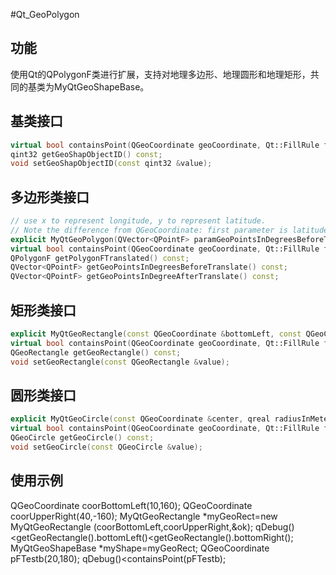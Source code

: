 #Qt_GeoPolygon
## 功能  
使用Qt的QPolygonF类进行扩展，支持对地理多边形、地理圆形和地理矩形，共同的基类为MyQtGeoShapeBase。  
## 基类接口  
```C++  
virtual bool containsPoint(QGeoCoordinate geoCoordinate, Qt::FillRule fillRule=Qt::OddEvenFill) =0;
qint32 getGeoShapObjectID() const;
void setGeoShapObjectID(const qint32 &value);  
```  
## 多边形类接口  
```C++  
// use x to represent longitude, y to represent latitude.
// Note the difference from QGeoCoordinate: first parameter is latitude, second parameter is longitude.
explicit MyQtGeoPolygon(QVector<QPointF> paramGeoPointsInDegreesBeforeTranslate, bool *ok,QObject *parent = 0);
virtual bool containsPoint(QGeoCoordinate geoCoordinate, Qt::FillRule fillRule=Qt::OddEvenFill) ;
QPolygonF getPolygonFTranslated() const;
QVector<QPointF> getGeoPointsInDegreesBeforeTranslate() const;
QVector<QPointF> getGeoPointsInDegreeAfterTranslate() const;
```  

## 矩形类接口  
```C++  
explicit MyQtGeoRectangle(const QGeoCoordinate &bottomLeft, const QGeoCoordinate &topRight, bool *ok, QObject *parent = 0);
virtual bool containsPoint(QGeoCoordinate geoCoordinate, Qt::FillRule fillRule=Qt::OddEvenFill) ;
QGeoRectangle getGeoRectangle() const;
void setGeoRectangle(const QGeoRectangle &value);
```  

## 圆形类接口  
```C++  
explicit MyQtGeoCircle(const QGeoCoordinate &center, qreal radiusInMeters,bool *ok,QObject *parent = 0);
virtual bool containsPoint(QGeoCoordinate geoCoordinate, Qt::FillRule fillRule=Qt::OddEvenFill) ;
QGeoCircle getGeoCircle() const;
void setGeoCircle(const QGeoCircle &value);
```  

## 使用示例  
QGeoCoordinate coorBottomLeft(10,160);
QGeoCoordinate coorUpperRight(40,-160);
MyQtGeoRectangle *myGeoRect=new MyQtGeoRectangle (coorBottomLeft,coorUpperRight,&ok);
qDebug()<<myGeoRect->getGeoRectangle().bottomLeft()<<myGeoRect->getGeoRectangle().bottomRight();
MyQtGeoShapeBase *myShape=myGeoRect;
QGeoCoordinate pFTestb(20,180);
qDebug()<<myShape->containsPoint(pFTestb);